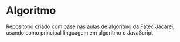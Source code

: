 # Algoritmo
 Repositório criado com base nas aulas de algoritmo da Fatec Jacareí, usando como principal linguagem em algoritmo o JavaScript
